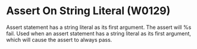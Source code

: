 # Assert On String Literal (W0129)

Assert statement has a string literal as its first argument. The assert
will %s fail. Used when an assert statement has a string literal as its
first argument, which will cause the assert to always pass.
